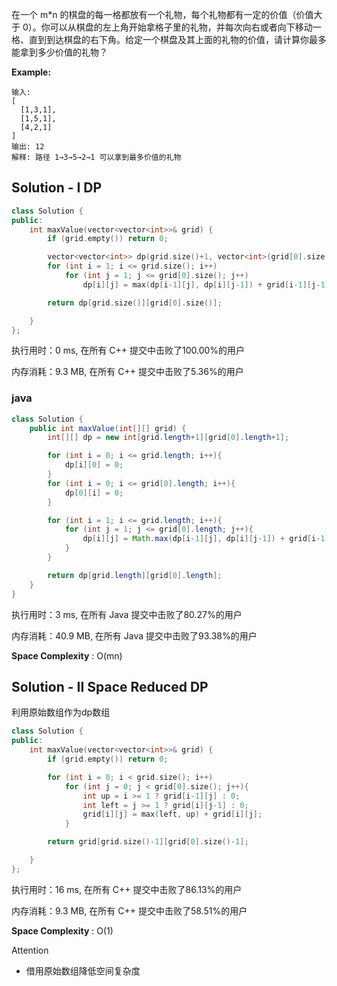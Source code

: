 在一个 m*n 的棋盘的每一格都放有一个礼物，每个礼物都有一定的价值（价值大于 0）。你可以从棋盘的左上角开始拿格子里的礼物，并每次向右或者向下移动一格、直到到达棋盘的右下角。给定一个棋盘及其上面的礼物的价值，请计算你最多能拿到多少价值的礼物？



**Example:**
```
输入: 
[
  [1,3,1],
  [1,5,1],
  [4,2,1]
]
输出: 12
解释: 路径 1→3→5→2→1 可以拿到最多价值的礼物
```

## Solution - I DP

```c++
class Solution {
public:
    int maxValue(vector<vector<int>>& grid) {
        if (grid.empty()) return 0;

        vector<vector<int>> dp(grid.size()+1, vector<int>(grid[0].size()+1, 0));
        for (int i = 1; i <= grid.size(); i++)
            for (int j = 1; j <= grid[0].size(); j++)
                dp[i][j] = max(dp[i-1][j], dp[i][j-1]) + grid[i-1][j-1];

        return dp[grid.size()][grid[0].size()];

    }
};
```

执行用时：0 ms, 在所有 C++ 提交中击败了100.00%的用户

内存消耗：9.3 MB, 在所有 C++ 提交中击败了5.36%的用户

### java

```java
class Solution {
    public int maxValue(int[][] grid) {
        int[][] dp = new int[grid.length+1][grid[0].length+1];

        for (int i = 0; i <= grid.length; i++){
            dp[i][0] = 0;
        }
        for (int i = 0; i <= grid[0].length; i++){
            dp[0][i] = 0;
        }

        for (int i = 1; i <= grid.length; i++){
            for (int j = 1; j <= grid[0].length; j++){
                dp[i][j] = Math.max(dp[i-1][j], dp[i][j-1]) + grid[i-1][j-1];
            }
        }

        return dp[grid.length][grid[0].length];
    }
}
```

执行用时：3 ms, 在所有 Java 提交中击败了80.27%的用户

内存消耗：40.9 MB, 在所有 Java 提交中击败了93.38%的用户

**Space Complexity** : O(mn)

## Solution - II Space Reduced DP

利用原始数组作为dp数组

```c++
class Solution {
public:
    int maxValue(vector<vector<int>>& grid) {
        if (grid.empty()) return 0;

        for (int i = 0; i < grid.size(); i++)
            for (int j = 0; j < grid[0].size(); j++){
                int up = i >= 1 ? grid[i-1][j] : 0;
                int left = j >= 1 ? grid[i][j-1] : 0;
                grid[i][j] = max(left, up) + grid[i][j];
            }

        return grid[grid.size()-1][grid[0].size()-1];

    }
};
```

执行用时：16 ms, 在所有 C++ 提交中击败了86.13%的用户

内存消耗：9.3 MB, 在所有 C++ 提交中击败了58.51%的用户

**Space Complexity** : O(1)

Attention
- 借用原始数组降低空间复杂度
